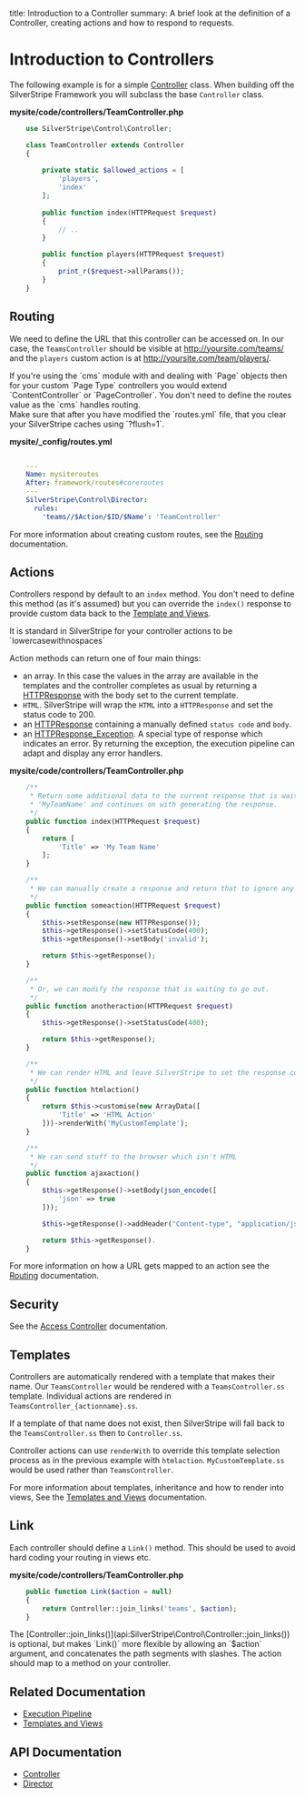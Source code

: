 title: Introduction to a Controller
summary: A brief look at the definition of a Controller, creating actions and how to respond to requests.

# Introduction to Controllers

The following example is for a simple [Controller](api:SilverStripe\Control\Controller) class. When building off the SilverStripe Framework you will
subclass the base `Controller` class.

**mysite/code/controllers/TeamController.php**

```php
    use SilverStripe\Control\Controller;

    class TeamController extends Controller 
    {
            
        private static $allowed_actions = [
            'players',
            'index'
        ];
        
        public function index(HTTPRequest $request) 
        {
            // ..
        }

        public function players(HTTPRequest $request) 
        {
            print_r($request->allParams());
        }
    }

```

## Routing

We need to define the URL that this controller can be accessed on. In our case, the `TeamsController` should be visible 
at http://yoursite.com/teams/ and the `players` custom action is at http://yoursite.com/team/players/.

<div class="info" markdown="1">
If you're using the `cms` module with and dealing with `Page` objects then for your custom `Page Type` controllers you 
would extend `ContentController` or `PageController`. You don't need to define the routes value as the `cms` handles 
routing.
</div>

<div class="alert" markdown="1">
Make sure that after you have modified the `routes.yml` file, that you clear your SilverStripe caches using `?flush=1`.
</div>

**mysite/_config/routes.yml**

```yml

    ---
    Name: mysiteroutes
    After: framework/routes#coreroutes
    ---
    SilverStripe\Control\Director:
      rules:
        'teams//$Action/$ID/$Name': 'TeamController'
```

For more information about creating custom routes, see the [Routing](routing) documentation.

## Actions

Controllers respond by default to an `index` method. You don't need to define this method (as it's assumed) but you
can override the `index()` response to provide custom data back to the [Template and Views](../templates). 

<div class="notice" markdown="1">
It is standard in SilverStripe for your controller actions to be `lowercasewithnospaces`
</div>

Action methods can return one of four main things:

* an array. In this case the values in the array are available in the templates and the controller completes as usual by returning a [HTTPResponse](api:SilverStripe\Control\HTTPResponse) with the body set to the current template.
* `HTML`. SilverStripe will wrap the `HTML` into a `HTTPResponse` and set the status code to 200.
* an [HTTPResponse](api:SilverStripe\Control\HTTPResponse) containing a manually defined `status code` and `body`.
* an [HTTPResponse_Exception](api:SilverStripe\Control\HTTPResponse_Exception). A special type of response which indicates an error. By returning the exception, the execution pipeline can adapt and display any error handlers.

**mysite/code/controllers/TeamController.php**

```php
    /**
     * Return some additional data to the current response that is waiting to go out, this makes $Title set to 
     * 'MyTeamName' and continues on with generating the response.
     */
    public function index(HTTPRequest $request) 
    {
        return [
            'Title' => 'My Team Name'
        ];
    }

    /**
     * We can manually create a response and return that to ignore any previous data.
     */
    public function someaction(HTTPRequest $request) 
    {
        $this->setResponse(new HTTPResponse());
        $this->getResponse()->setStatusCode(400);
        $this->getResponse()->setBody('invalid');

        return $this->getResponse();
    }

    /**
     * Or, we can modify the response that is waiting to go out.
     */
    public function anotheraction(HTTPRequest $request) 
    {
        $this->getResponse()->setStatusCode(400);

        return $this->getResponse();
    }

    /**
     * We can render HTML and leave SilverStripe to set the response code and body.
     */
    public function htmlaction() 
    {
        return $this->customise(new ArrayData([
            'Title' => 'HTML Action'
        ]))->renderWith('MyCustomTemplate');
    }

    /**
     * We can send stuff to the browser which isn't HTML
     */
    public function ajaxaction() 
    {
        $this->getResponse()->setBody(json_encode([
            'json' => true
        ]));

        $this->getResponse()->addHeader("Content-type", "application/json");

        return $this->getResponse().
    }

```

For more information on how a URL gets mapped to an action see the [Routing](routing) documentation.

## Security

See the [Access Controller](access_control) documentation.

## Templates

Controllers are automatically rendered with a template that makes their name. Our `TeamsController` would be rendered
with a `TeamsController.ss` template. Individual actions are rendered in `TeamsController_{actionname}.ss`. 

If a template of that name does not exist, then SilverStripe will fall back to the `TeamsController.ss` then to 
`Controller.ss`.

Controller actions can use `renderWith` to override this template selection process as in the previous example with 
`htmlaction`. `MyCustomTemplate.ss` would be used rather than `TeamsController`.

For more information about templates, inheritance and how to render into views, See the 
[Templates and Views](../templates) documentation.

## Link

Each controller should define a `Link()` method. This should be used to avoid hard coding your routing in views etc.

**mysite/code/controllers/TeamController.php**

```php
    public function Link($action = null) 
    {
        return Controller::join_links('teams', $action);
    }
```

<div class="info" markdown="1">
The [Controller::join_links()](api:SilverStripe\Control\Controller::join_links()) is optional, but makes `Link()` more flexible by allowing an `$action` argument, and concatenates the path segments with slashes. The action should map to a method on your controller.
</div>

## Related Documentation

* [Execution Pipeline](../execution_pipeline)
* [Templates and Views](../templates)

## API Documentation

* [Controller](api:SilverStripe\Control\Controller)
* [Director](api:SilverStripe\Control\Director)

